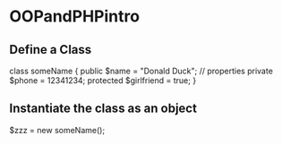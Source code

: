 # OOPandPHPintro

## Define a Class

  class someName {
    public $name = "Donald Duck"; // properties
    private $phone = 12341234;
    protected $girlfriend = true;
  }

## Instantiate the class as an object

  $zzz = new someName();
